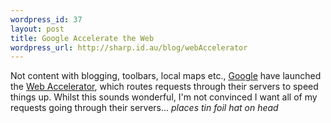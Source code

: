 ```yaml
--- 
wordpress_id: 37
layout: post
title: Google Accelerate the Web
wordpress_url: http://sharp.id.au/blog/webAccelerator
---
```

Not content with blogging, toolbars, local maps etc., <a href="http://www.google.com">Google</a> have launched the <a href="http://webaccelerator.google.com/">Web Accelerator</a>, which routes requests through their servers to speed things up. Whilst this sounds wonderful, I&apos;m not convinced I want all of my requests going through their servers... *places tin foil hat on head*
